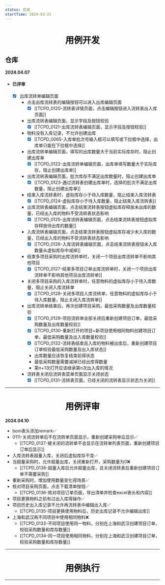 ```yaml
---
status: 完成
startTime: 2024-03-25
---
```


<h1 align = "center" style="color: #000000"> 用例开发</h1>

## 仓库
**2024.04.07** 
- #### 已评审
	- [x] 出库流转单编辑页面
		- 点击出库流转表的编辑按钮可以进入出库编辑页面
			- [x] [[TCPD_0120-流转表详情页面，点击编辑按钮进入流转表出入库页面]] 
		- 出库流转表编辑页面，显示字段及按钮校验
			- [x] [[TCPD_0121-出库流转表编辑页面，显示字段及按钮校验]] 
		- 物料没有入库记录，不允许创建出库
			- [x] [[TCPD_0065-入库单批次号输入框可以填写或下拉框中选择，出库单只能在下拉框中选择]] 
		- 出库流转单编辑页面，填写的出库数量大于当前实际库存时，阻止创建出库单
			- [x] [[TCPD_0122-出库流转单编辑页面，出库单填写数量大于实际库存，阻止创建出库单]] 
		- 出库流转表编辑页面，批次库存不满足出库数量时，阻止创建出库单
			- [x] [[TCPD_0123-通过流转表创建出库单时，选择的批次不满足出库数量，阻止创建出库单]] 
		- 结束入库流转表时，虚拟库存小于待入库数量，阻止结束入库流转表
			- [x] [[TCPD_0124-虚拟库存小于待入库数量，阻止结束入库流转表]] 
		- 出库流转表编辑页面，点击结束流转表按钮虚拟库存释放未出库的数量，已经出入库的物料不受流转表状态影响
			- [x] [[TCPD_0125-出库流转表编辑页面，点击结束流转表按钮虚拟库存释放待出库的数量]] 
		- 入库流转表编辑页面，点击结束流转表按钮虚拟库存减少未入库的数量，已经出入库的物料不受流转表状态影响
			- [x] [[TCPD_0126-入库流转表编辑页面，点击结束流转表按钮未入库数量从虚拟库存中减掉]] 
		- 结束多项目采购的出库流转单时，关闭一个项目出库流转单不影响其他项目
			- [x] [[TCPD_0127-结束多项目订单出库流转单时，关闭一个项目出库流转单不影响其他项目出库流转单]] 
		- 关闭多项目采购的入库流转单时，任意物料的虚拟库存小于待入库数量，阻止关闭入库流转单
			- [x] [[TCPD_0128-关闭多项目入库流转单，任意物料的虚拟库存小于待入库数量，阻止关闭入库流转单]] 
		- 出库流转单结束后，再次创建项目采购，最低采购数量及出库数量校验
			- [x] [[TCPD_0129-项目流转单全部关闭后重新创建项目订单，最低采购数量及出库数量校验]] 
			- [x] [[TCPD_0130-重新打开的项目+新项目使用相同物料创建项目订单，最低采购数量及出入库数量校验]] 
			- [x] [[TCPD_0132-流转表结束且入库的物料被出库后，重新创建项目订单校验最低采购数量及出入库状态]] 
			- 出库数量应该恢复结束前得状态
			- 最低采购数量需要减掉已经出库得数量
			- 第n+1次打开应该继承第n次出入库的情况
		- 流转表关闭后流转表菜单页面显示关闭状态
			- [x] [[TCPD_0131-流转表页面，已经关闭的流转表显示状态为关闭]] 

***

<h1 align = "center" style="color: #000000"> 用例评审</h1>

**2024.04.10** 
- bom表头添加remark✅
- 0111-关闭流转单后不在流转单页面显示，重新创建采购单后显示✅
	- [[TCPD_0137-被关闭的流转单不会显示在流转单列表页面，重新创建项目订单后显示]] 
- 入库流转表超量入库，关闭后虚拟库存不变✅
- 当超量采购时，允许超量出库，关闭重新打开，采购数量为0❌
	- [[TCPD_0138-超量入库后允许超量出库，且关闭流转表后重新创建项目订单不需要采购]] 
- 重新采购时，增加使用数量变化得场景✅
- 核对项目采购页面，点击下载清单按钮✅
	- [[TCPD_0136-核对项目订单页面，导出清单并检查excel表头和内容]] 
- 项目更换物料之前有过出入库得操作✅
- 项目历史出入库记录不允许再流转表中编辑出入库✅
	- [[TCPD_0135-项目更换使用物料后，历史出库记录不允许编辑出库]] 
- 上海和武汉再不同项目中使用相同物料❌
	- [[TCPD_0133-不同项目使用同一物料，分别在上海和武汉创建项目订单，校验采购数量和库存数量]] 
	- [[TCPD_0134-同一项目使用相同物料，分别在上海和武汉创建项目订单，校验采购数量和库存数量]] 

***

<h1 align = "center" style="color: #000000"> 用例执行</h1>









***